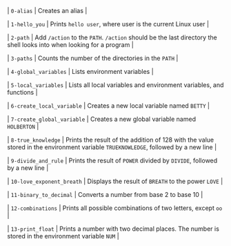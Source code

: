 | `0-alias` | Creates an alias |



| `1-hello_you` | Prints `hello user`, where user is the current Linux user |



| `2-path` | Add `/action` to the `PATH`. `/action` should be the last directory the shell looks into when looking for a program |



| `3-paths` | Counts the number of the directories in the `PATH` |



| `4-global_variables` | Lists environment variables |



| `5-local_variables` | Lists all local variables and environment variables, and functions |



| `6-create_local_variable` | Creates a new local variable named `BETTY` |



| `7-create_global_variable` | Creates a new global variable named `HOLBERTON` |


| `8-true_knowledge` | Prints the result of the addition of 128 with the value stored in the environment variable `TRUEKNOWLEDGE`, followed by a new line |



| `9-divide_and_rule` | Prints the result of `POWER` divided by `DIVIDE`, followed by a new line |



| `10-love_exponent_breath` | Displays the result of `BREATH` to the power `LOVE` |



| `11-binary_to_decimal` | Converts a number from base 2 to base 10 |



| `12-combinations` | Prints all possible combinations of two letters, except `oo` |



| `13-print_float` | Prints a number with two decimal places. The number is stored in the environment variable `NUM` |

